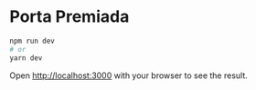 # Porta Premiada

```bash
npm run dev
# or
yarn dev
```

Open [http://localhost:3000](http://localhost:3000) with your browser to see the result.



